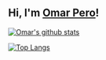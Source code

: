 ## Hi, I'm <a href="https://github.com/omar95-pero" target="_blank">Omar Pero</a>!


[![Omar's github stats](https://github-readme-stats.vercel.app/api?username=omar95-pero&include_all_commits=true&count_private=true&show_icons=true&card_width=100&line_height=35&title_color=422161&icon_color=499fab&border_color=edf7f1&text_color=422161&bg_color=9fc7cc)](https://github.com/omar95-pero)

[![Top Langs](https://github-readme-stats.vercel.app/api/top-langs/?username=omar95-pero&layout=compact)](https://github.com/anuraghazra/github-readme-stats)
